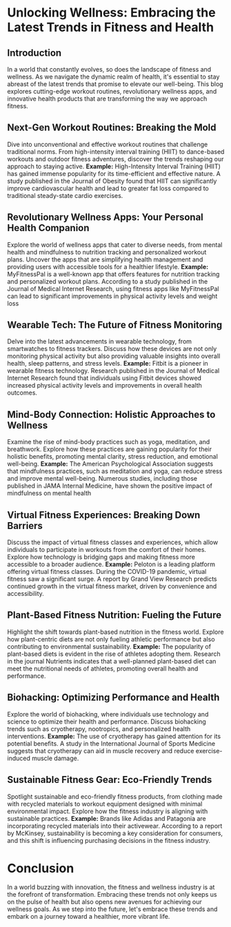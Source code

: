 # Unlocking Wellness: Embracing the Latest Trends in Fitness and Health

## Introduction
In a world that constantly evolves, so does the landscape of fitness and wellness. As we navigate the dynamic realm of health, it's essential to stay abreast of the latest trends that promise to elevate our well-being. This blog explores cutting-edge workout routines, revolutionary wellness apps, and innovative health products that are transforming the way we approach fitness.

## Next-Gen Workout Routines: Breaking the Mold
Dive into unconventional and effective workout routines that challenge traditional norms. From high-intensity interval training (HIIT) to dance-based workouts and outdoor fitness adventures, discover the trends reshaping our approach to staying active.
**Example:** High-Intensity Interval Training (HIIT) has gained immense popularity for its time-efficient and effective nature. A study published in the Journal of Obesity found that HIIT can significantly improve cardiovascular health and lead to greater fat loss compared to traditional steady-state cardio exercises.

## Revolutionary Wellness Apps: Your Personal Health Companion
Explore the world of wellness apps that cater to diverse needs, from mental health and mindfulness to nutrition tracking and personalized workout plans. Uncover the apps that are simplifying health management and providing users with accessible tools for a healthier lifestyle.
**Example:** MyFitnessPal is a well-known app that offers features for nutrition tracking and personalized workout plans. According to a study published in the Journal of Medical Internet Research, using fitness apps like MyFitnessPal can lead to significant improvements in physical activity levels and weight loss

## Wearable Tech: The Future of Fitness Monitoring
Delve into the latest advancements in wearable technology, from smartwatches to fitness trackers. Discuss how these devices are not only monitoring physical activity but also providing valuable insights into overall health, sleep patterns, and stress levels.
**Example:** Fitbit is a pioneer in wearable fitness technology. Research published in the Journal of Medical Internet Research found that individuals using Fitbit devices showed increased physical activity levels and improvements in overall health outcomes.

## Mind-Body Connection: Holistic Approaches to Wellness
Examine the rise of mind-body practices such as yoga, meditation, and breathwork. Explore how these practices are gaining popularity for their holistic benefits, promoting mental clarity, stress reduction, and emotional well-being.
**Example:** The American Psychological Association suggests that mindfulness practices, such as meditation and yoga, can reduce stress and improve mental well-being. Numerous studies, including those published in JAMA Internal Medicine, have shown the positive impact of mindfulness on mental health

## Virtual Fitness Experiences: Breaking Down Barriers
Discuss the impact of virtual fitness classes and experiences, which allow individuals to participate in workouts from the comfort of their homes. Explore how technology is bridging gaps and making fitness more accessible to a broader audience.
**Example:** Peloton is a leading platform offering virtual fitness classes. During the COVID-19 pandemic, virtual fitness saw a significant surge. A report by Grand View Research predicts continued growth in the virtual fitness market, driven by convenience and accessibility.

## Plant-Based Fitness Nutrition: Fueling the Future
Highlight the shift towards plant-based nutrition in the fitness world. Explore how plant-centric diets are not only fueling athletic performance but also contributing to environmental sustainability.
**Example:** The popularity of plant-based diets is evident in the rise of athletes adopting them. Research in the journal Nutrients indicates that a well-planned plant-based diet can meet the nutritional needs of athletes, promoting overall health and performance.

## Biohacking: Optimizing Performance and Health
Explore the world of biohacking, where individuals use technology and science to optimize their health and performance. Discuss biohacking trends such as cryotherapy, nootropics, and personalized health interventions.
**Example:** The use of cryotherapy has gained attention for its potential benefits. A study in the International Journal of Sports Medicine suggests that cryotherapy can aid in muscle recovery and reduce exercise-induced muscle damage.

## Sustainable Fitness Gear: Eco-Friendly Trends
Spotlight sustainable and eco-friendly fitness products, from clothing made with recycled materials to workout equipment designed with minimal environmental impact. Explore how the fitness industry is aligning with sustainable practices.
**Example:** Brands like Adidas and Patagonia are incorporating recycled materials into their activewear. According to a report by McKinsey, sustainability is becoming a key consideration for consumers, and this shift is influencing purchasing decisions in the fitness industry.


# Conclusion
In a world buzzing with innovation, the fitness and wellness industry is at the forefront of transformation. Embracing these trends not only keeps us on the pulse of health but also opens new avenues for achieving our wellness goals. As we step into the future, let's embrace these trends and embark on a journey toward a healthier, more vibrant life.
